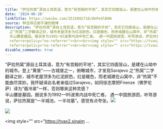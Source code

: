 ```yaml
---
title: “萨拉热窝”源自土耳其语，意为“有宫殿的平地”，其实它四面皆山，是建在山坳中的城市。登上“黄堡”——古城堡之一，俯瞰城市，才发现Sarajevo 之“热窝”二...
date: '2024-06-26'
linkTitle: https://weibo.com/3515092710/OkPe4lB9N
source: 种豆得瓜谢不谦的微博
description: “萨拉热窝”源自土耳其语，意为“有宫殿的平地”，其实它四面皆山，是建在山坳中的城市。登上“黄堡”——古城堡之一，俯瞰城市，才发现Sarajevo
  之“热窝”二字翻译之妙，城市老屋顶多为红泥颜色，红是暖色，而老城建在山窝中，非“热窝”不能曲尽其妙。我怀疑译此名者亲临过Sarajevo，如同徐志摩把Firenze（佛罗伦萨）译为“翡冷翠”一样，否则哪来这种灵感？<br>
  半山腰是墓园。据说多为1992—95波黑内战中死亡者。 遇一中国旅游团，听导游说，萨拉热窝是“一半城池，一半坟墓”。感觉有点夸张。<img style="" src="https://tvax2.sinaimg.cn/large/d1840ee6gy1hr357llpxuj21400u013h.jpg"
  referrerpolicy="no-referrer"><br><br><img style="" src="https://tvax2.sinaimg.cn/large/d1840ee6gy1hr357pk1ngj21400u0k4y.jpg"
  referrerpolicy="no-referrer"><br><br><img style="" src="https://tvax2.sinaim ...
disable_comments: true
---
```

“萨拉热窝”源自土耳其语，意为“有宫殿的平地”，其实它四面皆山，是建在山坳中的城市。登上“黄堡”——古城堡之一，俯瞰城市，才发现Sarajevo 之“热窝”二字翻译之妙，城市老屋顶多为红泥颜色，红是暖色，而老城建在山窝中，非“热窝”不能曲尽其妙。我怀疑译此名者亲临过Sarajevo，如同徐志摩把Firenze（佛罗伦萨）译为“翡冷翠”一样，否则哪来这种灵感？<br> 半山腰是墓园。据说多为1992—95波黑内战中死亡者。 遇一中国旅游团，听导游说，萨拉热窝是“一半城池，一半坟墓”。感觉有点夸张。<img style="" src="https://tvax2.sinaimg.cn/large/d1840ee6gy1hr357llpxuj21400u013h.jpg" referrerpolicy="no-referrer"><br><br><img style="" src="https://tvax2.sinaimg.cn/large/d1840ee6gy1hr357pk1ngj21400u0k4y.jpg" referrerpolicy="no-referrer"><br><br><img style="" src="https://tvax2.sinaim ...